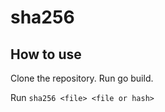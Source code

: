 # sha256
 
## How to use

Clone the repository. Run go build. 

Run `sha256 <file> <file or hash>`

